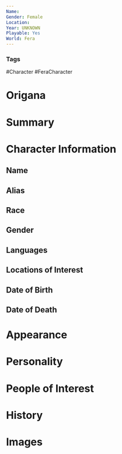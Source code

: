 ```yaml
---
Name: 
Gender: Female
Location: 
Year: UNKNOWN
Playable: Yes
World: Fera
---
```


### Tags
#Character #FeraCharacter 

# Origana


# Summary


# Character Information

## Name

## Alias

## Race

## Gender

## Languages

## Locations of Interest

## Date of Birth

## Date of Death

# Appearance

# Personality

# People of Interest

# History

# Images
